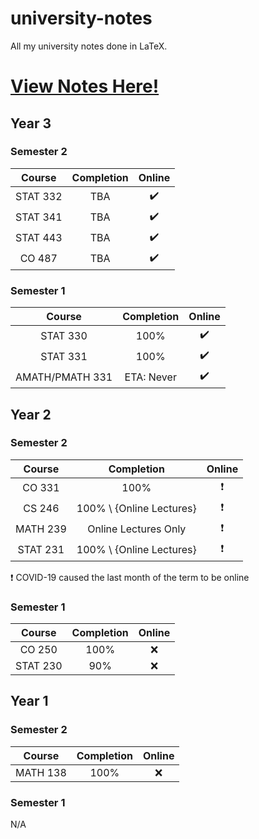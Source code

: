 # university-notes
All my university notes done in LaTeX.

# [View Notes Here!](https://hextical.github.io/university-notes/)

## Year 3
### Semester 2
|  Course  | Completion |       Online       |
| :------: | :--------: | :----------------: |
| STAT 332 |    TBA     | :heavy_check_mark: |
| STAT 341 |    TBA     | :heavy_check_mark: |
| STAT 443 |    TBA     | :heavy_check_mark: |
|  CO 487  |    TBA     | :heavy_check_mark: |

### Semester 1
|     Course      | Completion |       Online       |
| :-------------: | :--------: | :----------------: |
|    STAT 330     |    100%    | :heavy_check_mark: |
|    STAT 331     |    100%    | :heavy_check_mark: |
| AMATH/PMATH 331 | ETA: Never | :heavy_check_mark: |

## Year 2
### Semester 2
|  Course  |        Completion        |          Online          |
| :------: | :----------------------: | :----------------------: |
|  CO 331  |           100%           | :heavy_exclamation_mark: |
|  CS 246  | 100% \ {Online Lectures} | :heavy_exclamation_mark: |
| MATH 239 |   Online Lectures Only   | :heavy_exclamation_mark: |
| STAT 231 | 100% \ {Online Lectures} | :heavy_exclamation_mark: |

:heavy_exclamation_mark: COVID-19 caused the last month of the term to be online

### Semester 1
|  Course  | Completion | Online |
| :------: | :--------: | :----: |
|  CO 250  |    100%    |  :x:   |
| STAT 230 |    90%     |  :x:   |

## Year 1
### Semester 2
|  Course  | Completion | Online |
| :------: | :--------: | :----: |
| MATH 138 |    100%    |  :x:   |

### Semester 1
N/A
